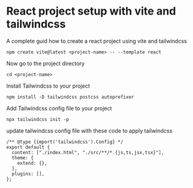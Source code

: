 # React project setup with vite and tailwindcss
A complete guid how to create a react project using vite and tailwindcss 

```
npm create vite@latest <project-name> -- --template react
```

Now go to the project directory

```
cd <project-name>
```

Install Tailwindcss to your project

```
npm install -D tailwindcss postcss autoprefixer
```
Add Tailwindcss config file to your project

```
npx tailwindcss init -p
```
update tailwindcss config file with these code to apply tailwindcss 

```
/** @type {import('tailwindcss').Config} */
export default {
  content: ["./index.html", "./src/**/*.{js,ts,jsx,tsx}"],
  theme: {
    extend: {},
  },
  plugins: [],
};
```
